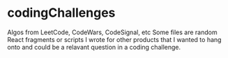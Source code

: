 # codingChallenges
Algos from LeetCode, CodeWars, CodeSignal, etc
Some files are random React fragments or scripts I wrote for other products that I wanted to hang onto and could be a relavant question in a coding challenge.
